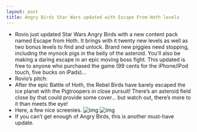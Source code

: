 ```yaml
---
layout: post
title: Angry Birds Star Wars updated with Escape From Hoth levels
---
```

* Rovio just updated Star Wars Angry Birds with a new content pack named Escape from Hoth. It brings with it twenty new levels as well as two bonus levels to find and unlock. Brand new piggies need stopping, including the mynock pigs in the belly of the asteroid. You’ll also be making a daring escape in an epic moving boss fight. This updated is free to anyone who purchased the game (99 cents for the iPhone/iPod touch, five bucks on iPads)…
* Rovio’s pitch:
* After the epic Battle of Hoth, the Rebel Birds have barely escaped the ice planet with the Pigtroopers in close pursuit! There’s an asteroid field close by that could provide some cover… but watch out, there’s more to it than meets the eye!
* Here, a few nice screenies.
![img](http://media.idownloadblog.com/wp-content/uploads/2013/01/Angry-Birds-Star-Wars-Escape-The-Hoth-iPhone-screenshot-002.jpg)
![img](http://media.idownloadblog.com/wp-content/uploads/2013/01/Angry-Birds-Star-Wars-Escape-The-Hoth-iPhone-screenshot-001.jpg)
* If you can’t get enough of Angry Birds, this is another must-have update.

